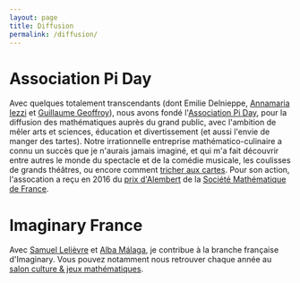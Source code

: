 ```yaml
---
layout: page
title: Diffusion
permalink: /diffusion/
---
```


# Association Pi Day

Avec quelques totalement transcendants (dont Emilie Delnieppe, [Annamaria Iezzi](http://www.aiezzi.it) et [Guillaume Geoffroy](https://geoffroy.re)), nous avons fondé l'[Association Pi Day](https://www.piday.fr), pour la diffusion des mathématiques auprès du grand public, avec l'ambition de mêler arts et sciences, éducation et divertissement (et aussi l'envie de manger des tartes). Notre irrationnelle entreprise mathématico-culinaire a connu un succès que je n'aurais jamais imaginé, et qui m'a fait découvrir entre autres le monde du spectacle et de la comédie musicale, les coulisses de grands théâtres, ou encore comment [tricher aux cartes](https://vimeo.com/167115341). Pour son action, l'assocation a reçu en 2016 du [prix d'Alembert](https://smf.emath.fr/VieSociete/PrixAlembert/Laureats.html) de la [Société Mathématique de France](http://smf.emath.fr).

# Imaginary France

Avec [Samuel Lelièvre](https://www.math.u-psud.fr/~lelievre/) et [Alba Málaga](https://albamath.com), je contribue à la branche française d'Imaginary. Vous pouvez notamment nous retrouver chaque année au [salon culture & jeux mathématiques](https://www.cijm.org/salon).
